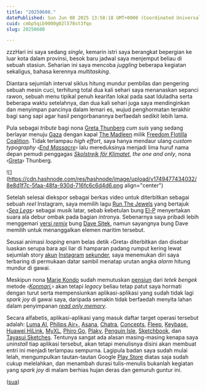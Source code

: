```yaml
---
title: "20250608."
datePublished: Sun Jun 08 2025 13:58:18 GMT+0000 (Coordinated Universal Time)
cuid: cmbp5qib9000g02l578st3fqo
slug: 20250608

---
```


zzzHari ini saya sedang *single*, kemarin istri saya berangkat bepergian ke luar kota dalam provinsi, besok baru jadwal saya menjemput beliau di sebuah stasiun. Seharian ini saya mencoba *juggling* beberapa kegiatan sekaligus, bahasa kerennya *multitasking*.

Diantara sejumlah interval siklus hitung mundur pembilas dan pengering sebuah mesin cuci, terhitung total dua kali sehari saya menanaskan sepanci rawon, sebuah menu tipikal penuh kearifan lokal pada saat Iduladha serta beberapa waktu setelahnya, dan dua kali sehari juga saya mendinginkan dan menyimpan pancinya dalam lemari es, wujud penghormatan terakhir bagi sang sapi agar hasil pengorbanannya berfaedah sedikit lebih lama.

Pula sebagai *tribute* bagi nona [Greta Thunberg](https://en.wikipedia.org/wiki/Greta_Thunberg) *cum suis* yang sedang berlayar menuju [Gaza](https://en.wikipedia.org/wiki/Gaza_Strip) dengan kapal [The Madleen](https://en.wikipedia.org/wiki/June_2025_Gaza_Freedom_Flotilla#Voyage) milik [Freedom Flotilla Coalition](https://freedomflotilla.org/). Tidak terlampau *high effort*, saya hanya mendaur ulang *custom typography* *‹*[*End Massacre*](https://www.instagram.com/reel/CzQezNoyblp/)*›* lalu mereduksinya menjadi lima huruf nama depan pemudi penggagas [*Skolstrejk för Klimatet*](https://en.wikipedia.org/wiki/Fridays_for_Future), *the one and only*, nona ‹[Greta](https://www.instagram.com/reel/DKpSIMZTcmC)› Thunberg.

![](https://cdn.hashnode.com/res/hashnode/image/upload/v1749477434032/8e8d1f7c-5faa-48fa-930d-716fc6c6d4d6.png align="center")

Setelah selesai diekspor sebagai berkas video untuk diterbitkan sebagai sebuah *reel* Instagram, saya memilih lagu [Run The Jewels](https://en.wikipedia.org/wiki/Run_the_Jewels) yang bertajuk *‹*[*Sea Legs*](https://www.youtube.com/watch?v=YbnhUVTTdHE)*›* sebagai musik latar, sebab kebetulan bung [El-P](https://en.wikipedia.org/wiki/El-P) menyertakan suara ala debur ombak pada bagian *intro*nya. Sebenarnya saya pribadi lebih menggemari [versi *remix*](https://www.youtube.com/watch?v=YbnhUVTTdHE) bung [Dave Sitek](https://en.wikipedia.org/wiki/Dave_Sitek), namun sayangnya bung Dave memilih untuk menanggalkan elemen maritim tersebut.

Seusai animasi *looping* enam belas detik ‹Greta› diterbitkan dan disebar luaskan serupa bara api liar di hamparan padang rumput kering lewat sejumlah story [akun](https://instagram.com/lv.dsgn.lv) [Instagram](https://instagram.com/sua.ist) [sekunder](https://instagram.com/ibu.ayu.lv), saya menemukan diri saya terbaring di permukaan datar sambil menatap urutan angka *alarm* hitung mundur di gawai.

Meskipun nona [Marie Kondo](https://en.wikipedia.org/wiki/Marie_Kondo) sudah memutuskan [pensiun](https://www.theguardian.com/lifeandstyle/2023/jan/30/queen-of-clean-marie-kondo-says-she-has-kind-of-given-up-on-tidying-at-home) dari *tetek bengek* metode *‹*[*Konmari*](https://konmari.com/about-the-konmari-method)*,›* akan tetapi *legacy* beliau tetap patut saya hormati dengan turut serta mempensiunkan aplikasi-aplikasi yang sudah tidak lagi *spark joy* di gawai saya, daripada semakin tidak berfaedah menyita lahan dalam penyimpanan [*read only memory*](https://en.wikipedia.org/wiki/Read-only_memory).

Secara alfabetis, aplikasi-aplikasi yang masuk daftar target operasi tersebut adalah: [Luma AI](https://play.google.com/store/apps/details?id=ai.lumalabs.polar), [Philips Air+](https://play.google.com/store/apps/details?id=com.philips.ph.homecare), [Asana](https://play.google.com/store/apps/details?id=com.asana.app), [Chatra](https://play.google.com/store/apps/details?id=com.chatra.app), [Concepts](https://play.google.com/store/apps/details?id=com.tophatch.concepts), [Fleep](https://play.google.com/store/apps/details?id=io.fleep.android), [Keybase](https://play.google.com/store/apps/details?id=io.keybase.ossifrage), [Huawei HiLink](https://consumer.huawei.com/minisite/mobilewifiapp/download_guide/en/download_guide.html), [MyXL](https://play.google.com/store/apps/details?id=com.apps.MyXL), [Phiro Go](https://play.google.com/store/apps/details?id=com.spasi.phirogo), [Plaky](https://play.google.com/store/apps/details?id=com.plaky.android), [Penguin Isle](https://play.google.com/store/apps/details?id=com.fantome.penguinisle), [Sketchbook](https://play.google.com/store/apps/details?id=com.adsk.sketchbook), dan [Tayasui Sketches](https://play.google.com/store/apps/details?id=com.tayasui.sketches). Tentunya sangat ada alasan masing-masing kenapa saya *uninstall* tiap aplikasi tersebut, akan tetapi menulisnya disini akan membuat entri ini menjadi terlampau sempurna. Lagipula badan saya sudah mulai lelah, mengumpulkan tautan-tautan Google [Play Store](https://en.wikipedia.org/wiki/Google_Play) diatas saja sudah cukup melelahkan, dan menambah durasi tulis-menulis bukanlah kegiatan yang *spark joy* di malam berhias hujan deras dan gemuruh guntur ini.

([sua](https://sua.ist))